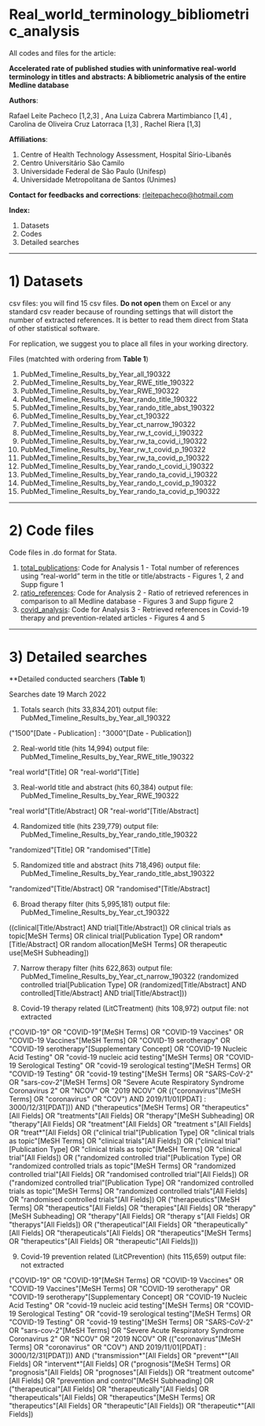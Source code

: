 # Real_world_terminology_bibliometric_analysis

All codes and files for the article: 

**Accelerated rate of published studies with uninformative real-world terminology in titles and abstracts: A bibliometric analysis of the entire Medline database**

**Authors**: 

Rafael Leite Pacheco [1,2,3] , Ana Luiza Cabrera Martimbianco [1,4] , Carolina de Oliveira Cruz Latorraca [1,3] , Rachel Riera [1,3]

**Affiliations**: 
1) Centre of Health Technology Assessment, Hospital Sírio-Libanês
2) Centro Universitário São Camilo
3) Universidade Federal de São Paulo (Unifesp)
4) Universidade Metropolitana de Santos (Unimes)

**Contact for feedbacks and corrections**: rleitepacheco@hotmail.com

**Index:**
1) Datasets
2) Codes
3) Detailed searches

-----------------------------------------------------------------------------------------------------------------------------------------------------------------------
# 1) Datasets

csv files: you will find 15 csv files. **Do not open** them on Excel or any standard csv reader because of rounding settings that will distort the number of extracted references. It is better to read them direct from Stata of other statistical software.

For replication, we suggest you to place all files in your working directory.

Files (matchted with ordering from **Table 1**)

1) PubMed_Timeline_Results_by_Year_all_190322
2) PubMed_Timeline_Results_by_Year_RWE_title_190322
3) PubMed_Timeline_Results_by_Year_RWE_190322
4) PubMed_Timeline_Results_by_Year_rando_title_190322
5) PubMed_Timeline_Results_by_Year_rando_title_abst_190322
6) PubMed_Timeline_Results_by_Year_ct_190322
7) PubMed_Timeline_Results_by_Year_ct_narrow_190322
8) PubMed_Timeline_Results_by_Year_rw_t_covid_i_190322
9) PubMed_Timeline_Results_by_Year_rw_ta_covid_i_190322
10) PubMed_Timeline_Results_by_Year_rw_t_covid_p_190322
11) PubMed_Timeline_Results_by_Year_rw_ta_covid_p_190322
12) PubMed_Timeline_Results_by_Year_rando_t_covid_i_190322
13) PubMed_Timeline_Results_by_Year_rando_ta_covid_i_190322
14) PubMed_Timeline_Results_by_Year_rando_t_covid_p_190322
15) PubMed_Timeline_Results_by_Year_rando_ta_covid_p_190322

-----------------------------------------------------------------------------------------------------------------------------------------------------------------------
# 2) Code files

Code files in .do format for Stata.

1) [total_publications](total_publications): Code for Analysis 1 - Total number of references using “real-world” term in the title or title/abstracts - Figures 1, 2 and Supp figure 1
3) [ratio_references](ratio_references): Code for Analysis 2 - Ratio of retrieved references in comparison to all Medline database - Figures 3 and Supp figure 2
4) [covid_analysis](covid_analysis): Code for Analysis 3 - Retrieved references in Covid-19 therapy and prevention-related articles - Figures 4 and 5


-----------------------------------------------------------------------------------------------------------------------------------------------------------------------
# 3) Detailed searches

**Detailed conducted searchers (**Table 1**)

Searches date 19 March 2022

1) Totals search (hits 33,834,201) output file: PubMed_Timeline_Results_by_Year_all_190322

("1500"[Date - Publication] : "3000"[Date - Publication])

2) Real-world title (hits 14,994) output file: PubMed_Timeline_Results_by_Year_RWE_title_190322

"real world"[Title] OR "real-world"[Title]

3) Real-world title and abstract (hits 60,384) output file: PubMed_Timeline_Results_by_Year_RWE_190322

"real world"[Title/Abstract] OR "real-world"[Title/Abstract]

4) Randomized title (hits 239,779) output file: PubMed_Timeline_Results_by_Year_rando_title_190322

"randomized"[Title] OR "randomised"[Title]

5) Randomized title and abstract (hits 718,496) output file: PubMed_Timeline_Results_by_Year_rando_title_abst_190322

"randomized"[Title/Abstract] OR "randomised"[Title/Abstract]

6) Broad therapy filter (hits 5,995,181) output file: PubMed_Timeline_Results_by_Year_ct_190322

((clinical[Title/Abstract] AND trial[Title/Abstract]) OR clinical trials as topic[MeSH Terms] OR clinical trial[Publication Type] OR random*[Title/Abstract] OR random allocation[MeSH Terms] OR therapeutic use[MeSH Subheading])

7) Narrow therapy filter (hits 622,863) output file: PubMed_Timeline_Results_by_Year_ct_narrow_190322
(randomized controlled trial[Publication Type] OR (randomized[Title/Abstract] AND controlled[Title/Abstract] AND trial[Title/Abstract]))

8) Covid-19 therapy related (LitCTreatment) (hits 108,972) output file: not extracted

("COVID-19" OR "COVID-19"[MeSH Terms] OR "COVID-19 Vaccines" OR "COVID-19 Vaccines"[MeSH Terms] OR "COVID-19 serotherapy" OR "COVID-19 serotherapy"[Supplementary Concept] OR "COVID-19 Nucleic Acid Testing" OR "covid-19 nucleic acid testing"[MeSH Terms] OR "COVID-19 Serological Testing" OR "covid-19 serological testing"[MeSH Terms] OR "COVID-19 Testing" OR "covid-19 testing"[MeSH Terms] OR "SARS-CoV-2" OR "sars-cov-2"[MeSH Terms] OR "Severe Acute Respiratory Syndrome Coronavirus 2" OR "NCOV" OR "2019 NCOV" OR (("coronavirus"[MeSH Terms] OR "coronavirus" OR "COV") AND 2019/11/01[PDAT] : 3000/12/31[PDAT])) AND ("therapeutics"[MeSH Terms] OR "therapeutics"[All Fields] OR "treatments"[All Fields] OR "therapy"[MeSH Subheading] OR "therapy"[All Fields] OR "treatment"[All Fields] OR "treatment s"[All Fields] OR "treat*"[All Fields] OR ("clinical trial"[Publication Type] OR "clinical trials as topic"[MeSH Terms] OR "clinical trials"[All Fields]) OR ("clinical trial"[Publication Type] OR "clinical trials as topic"[MeSH Terms] OR "clinical trial"[All Fields]) OR ("randomized controlled trial"[Publication Type] OR "randomized controlled trials as topic"[MeSH Terms] OR "randomized controlled trial"[All Fields] OR "randomised controlled trial"[All Fields]) OR ("randomized controlled trial"[Publication Type] OR "randomized controlled trials as topic"[MeSH Terms] OR "randomized controlled trials"[All Fields] OR "randomised controlled trials"[All Fields]) OR ("therapeutics"[MeSH Terms] OR "therapeutics"[All Fields] OR "therapies"[All Fields] OR "therapy"[MeSH Subheading] OR "therapy"[All Fields] OR "therapy s"[All Fields] OR "therapys"[All Fields]) OR ("therapeutical"[All Fields] OR "therapeutically"[All Fields] OR "therapeuticals"[All Fields] OR "therapeutics"[MeSH Terms] OR "therapeutics"[All Fields] OR "therapeutic"[All Fields]))

9) Covid-19 prevention related (LitCPrevention) (hits 115,659) output file: not extracted

("COVID-19" OR "COVID-19"[MeSH Terms] OR "COVID-19 Vaccines" OR "COVID-19 Vaccines"[MeSH Terms] OR "COVID-19 serotherapy" OR "COVID-19 serotherapy"[Supplementary Concept] OR "COVID-19 Nucleic Acid Testing" OR "covid-19 nucleic acid testing"[MeSH Terms] OR "COVID-19 Serological Testing" OR "covid-19 serological testing"[MeSH Terms] OR "COVID-19 Testing" OR "covid-19 testing"[MeSH Terms] OR "SARS-CoV-2" OR "sars-cov-2"[MeSH Terms] OR "Severe Acute Respiratory Syndrome Coronavirus 2" OR "NCOV" OR "2019 NCOV" OR (("coronavirus"[MeSH Terms] OR "coronavirus" OR "COV") AND 2019/11/01[PDAT] : 3000/12/31[PDAT])) AND ("transmission*"[All Fields] OR "prevent*"[All Fields] OR "intervent*"[All Fields] OR ("prognosis"[MeSH Terms] OR "prognosis"[All Fields] OR "prognoses"[All Fields]) OR "treatment outcome"[All Fields] OR "prevention and control"[MeSH Subheading] OR ("therapeutical"[All Fields] OR "therapeutically"[All Fields] OR "therapeuticals"[All Fields] OR "therapeutics"[MeSH Terms] OR "therapeutics"[All Fields] OR "therapeutic"[All Fields]) OR "therapeutic*"[All Fields])
